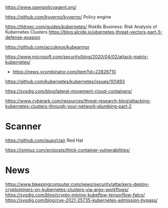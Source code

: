 https://www.openpolicyagent.org/

https://github.com/kyverno/kyverno/ Policy engine 

https://tldrsec.com/guides/kubernetes/ Risk8s Business: Risk Analysis of Kubernetes Clusters
https://blog.alcide.io/ubernetes-threat-vectors-part-5-defense-evasion

https://github.com/accuknox/kubearmor

https://www.microsoft.com/security/blog/2020/04/02/attack-matrix-kubernetes/
* https://news.ycombinator.com/item?id=22826710

https://github.com/kubernetes/kubernetes/issues/101493

https://sysdig.com/blog/lateral-movement-cloud-containers/

https://www.cyberark.com/resources/threat-research-blog/attacking-kubernetes-clusters-through-your-network-plumbing-part-2

# Scanner
https://github.com/quay/clair Red Hat

https://iximiuz.com/en/posts/thick-container-vulnerabilities/

# News
https://www.bleepingcomputer.com/news/security/attackers-deploy-cryptominers-on-kubernetes-clusters-via-argo-workflows/
https://sysdig.com/blog/crypto-mining-kubeflow-tensorflow-falco/
https://sysdig.com/blog/cve-2021-25735-kubernetes-admission-bypass/


